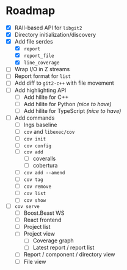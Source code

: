 # Roadmap

- [x] RAII-based API for `libgit2`
- [x] Directory initialization/discovery
- [x] Add file serdes
  - [x] `report`
  - [x] `report_file`
  - [x] `line_coverage`
- [ ] Wrap I/O in Z streams
- [ ] Report format for `list`
- [ ] Add diff to `git2-c++` with file movement
- [ ] Add highlighting API
  - [ ] Add hilite for C++
  - [ ] Add hilite for Python _(nice to have)_
  - [ ] Add hilite for TypeScript _(nice to have)_
- [ ] Add commands
  - [ ] lngs baseline
  - [ ] `cov` and `libexec/cov`
  - [ ] `cov init`
  - [ ] `cov config`
  - [ ] `cov add`
    - [ ] coveralls
    - [ ] cobertura
  - [ ] `cov add --amend`
  - [ ] `cov tag`
  - [ ] `cov remove`
  - [ ] `cov list`
  - [ ] `cov show`
- [ ] `cov serve`
  - [ ] Boost.Beast WS
  - [ ] React frontend
  - [ ] Project list
  - [ ] Project view
    - [ ] Coverage graph
    - [ ] Latest report / report list
  - [ ] Report / component / directory view
  - [ ] File view
